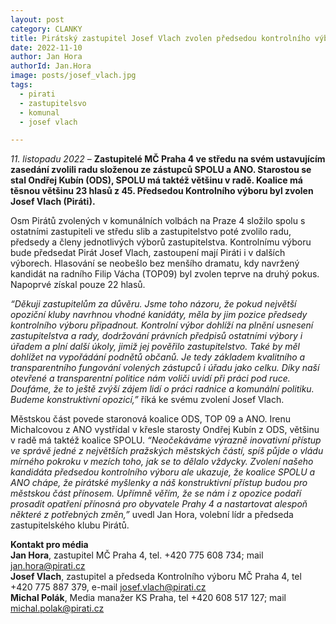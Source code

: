 ```yaml
---
layout: post
category: CLANKY
title: Pirátský zastupitel Josef Vlach zvolen předsedou kontrolního výboru Prahy 4
date: 2022-11-10
author: Jan Hora
authorId: Jan.Hora
image: posts/josef_vlach.jpg
tags: 
  - pirati
  - zastupitelsvo
  - komunal
  - josef vlach

---
```


*11. listopadu 2022* – **Zastupitelé MČ Praha 4 ve středu na svém ustavujícím zasedání zvolili radu složenou ze zástupců SPOLU a ANO. Starostou se stal Ondřej Kubín (ODS), SPOLU má taktéž většinu v radě. Koalice má těsnou většinu 23 hlasů z 45. Předsedou Kontrolního výboru byl zvolen Josef Vlach (Piráti).**

Osm Pirátů zvolených v komunálních volbách na Praze 4 složilo spolu s ostatními zastupiteli ve středu slib a zastupitelstvo poté zvolilo radu, předsedy a členy jednotlivých výborů zastupitelstva. Kontrolnímu výboru bude předsedat Pirát Josef Vlach, zastoupení mají Piráti i v dalších výborech. Hlasování se neobešlo bez menšího dramatu, kdy navržený kandidát na radního Filip Vácha (TOP09) byl zvolen teprve na druhý pokus. Napoprvé získal pouze 22 hlasů. 

*“Děkuji zastupitelům za důvěru. Jsme toho názoru, že pokud největší opoziční kluby navrhnou vhodné kanidáty, měla by jim pozice předsedy kontrolního výboru připadnout.  Kontrolní výbor dohlíží na plnění usnesení zastupitelstva a rady, dodržování právních předpisů ostatními výbory i úřadem a plní další úkoly, jimiž jej pověřilo zastupitelstvo.  Také by měl dohlížet na vypořádání podnětů občanů. Je tedy základem kvalitního a transparentního fungování volených zástupců i úřadu jako celku. Díky naší otevřené a transparentní politice nám voliči uvidí při práci pod ruce. Doufáme, že to ještě zvýší zájem lidí o práci radnice a komunální politiku. Budeme konstruktivní opozicí,”* říká ke svému zvolení Josef Vlach.

Městskou část povede staronová koalice ODS, TOP 09 a ANO. Irenu Michalcovou z ANO vystřídal v křesle starosty Ondřej Kubín z ODS, většinu v radě má taktéž koalice SPOLU. *“Neočekáváme výrazně inovativní přístup ve správě jedné z největších pražských městských částí, spíš půjde o vládu mírného pokroku v mezích toho, jak se to dělalo vždycky. Zvolení našeho kandidáta předsedou kontrolního výboru ale ukazuje, že koalice SPOLU a ANO chápe, že pirátské myšlenky a náš konstruktivní přístup budou pro městskou část přínosem. Upřímně věřím, že se nám i z opozice podaří prosadit opatření přínosná pro obyvatele Prahy 4 a nastartovat alespoň některé z potřebných změn,”* uvedl Jan Hora, volební lídr a předseda zastupitelského klubu Pirátů. 

**Kontakt pro média**<br>
**Jan Hora**, zastupitel MČ Praha 4, tel. +420 775 608 734; mail jan.hora@pirati.cz<br>
**Josef Vlach**, zastupitel a předseda Kontrolního výboru MČ Praha 4, tel +420 775 887 379, e-mail josef.vlach@pirati.cz<br>
**Michal Polák**, Media manažer KS Praha, tel +420 608 517 127; mail michal.polak@pirati.cz
